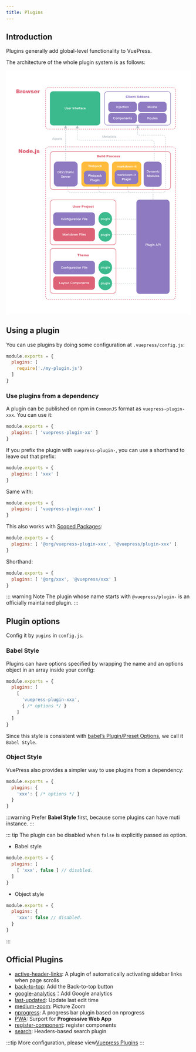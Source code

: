 ```yaml
---
title: Plugins
---
```


## Introduction

Plugins generally add global-level functionality to VuePress.

The architecture of the whole plugin system is as follows:

![architecture](./assets/architecture.png)

## Using a plugin

You can use plugins by doing some configuration at `.vuepress/config.js`:

``` js
module.exports = {
  plugins: [
    require('./my-plugin.js')
  ]
}
```

### Use plugins from a dependency

A plugin can be published on npm in `CommonJS` format as `vuepress-plugin-xxx`. You can use it:

``` js
module.exports = {
  plugins: [ 'vuepress-plugin-xx' ]
}
```

If you prefix the plugin with `vuepress-plugin-`, you can use a shorthand to leave out that prefix:

``` js
module.exports = {
  plugins: [ 'xxx' ]
}
```

Same with:

``` js
module.exports = {
  plugins: [ 'vuepress-plugin-xxx' ]
}
```

This also works with [Scoped Packages](https://docs.npmjs.com/misc/scope):

``` js
module.exports = {
  plugins: [ '@org/vuepress-plugin-xxx', '@vuepress/plugin-xxx' ]
}
```

Shorthand:

``` js
module.exports = {
  plugins: [ '@org/xxx', '@vuepress/xxx' ]
}
```

::: warning Note
The plugin whose name starts with `@vuepress/plugin-` is an officially maintained plugin.
:::

## Plugin options

Config it by `pugins` in `config.js`.

### Babel Style

Plugins can have options specified by wrapping the name and an options object in an array inside your config:

``` js
module.exports = {
  plugins: [
    [
      'vuepress-plugin-xxx',
      { /* options */ }
    ]
  ]
}
```

Since this style is consistent with [babel’s Plugin/Preset Options](https://babeljs.io/docs/en/plugins#plugin-preset-options), we call it `Babel Style`.

### Object Style

VuePress also provides a simpler way to use plugins from a dependency:

``` js
module.exports = {
  plugins: {
    'xxx': { /* options */ }
  }
}
```

:::warning
Prefer **Babel Style** first, because some plugins can have muti instance.
:::

::: tip
The plugin can be disabled when `false` is explicitly passed as option.

- Babel style

``` js
module.exports = {
  plugins: [
    [ 'xxx', false ] // disabled.
  ]
}
```

- Object style

``` js
module.exports = {
  plugins: {
    'xxx': false // disabled.
  }
}
```

:::

## Official Plugins

- [active-header-links](https://v1.vuepress.vuejs.org/zh/plugin/official/plugin-active-header-links.html): A plugin of automatically activating sidebar links when page scrolls
- [back-to-top](https://v1.vuepress.vuejs.org/zh/plugin/official/plugin-back-to-top.html): Add the Back-to-top button
- [google-analytics](https://v1.vuepress.vuejs.org/zh/plugin/official/plugin-google-analytics.html)：Add Google analytics
- [last-updated](https://v1.vuepress.vuejs.org/zh/plugin/official/plugin-last-updated.html): Update last edit time
- [medium-zoom](https://v1.vuepress.vuejs.org/zh/plugin/official/plugin-medium-zoom.html): Picture Zoom
- [nprogress](https://v1.vuepress.vuejs.org/zh/plugin/official/plugin-nprogress.html): A progress bar plugin based on nprogress
- [PWA](https://v1.vuepress.vuejs.org/zh/plugin/official/plugin-pwa.html): Surport for **Progressive Web App**
- [register-component](https://v1.vuepress.vuejs.org/zh/plugin/official/plugin-register-components.html): register components
- [search](https://v1.vuepress.vuejs.org/zh/plugin/official/plugin-search.html): Headers-based search plugin

:::tip
More configuration, please view[Vuepress Plugins](https://v1.vuepress.vuejs.org/plugin/)
:::
